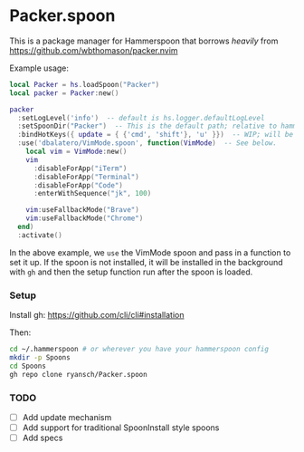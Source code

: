 # Packer.spoon

This is a package manager for Hammerspoon that borrows _heavily_ from https://github.com/wbthomason/packer.nvim

Example usage:
```lua
local Packer = hs.loadSpoon("Packer")
local packer = Packer:new()

packer
  :setLogLevel('info')  -- default is hs.logger.defaultLogLevel
  :setSpoonDir("Packer")  -- This is the default path; relative to hammerspoon config dir.
  :bindHotKeys({ update = { {'cmd', 'shift'}, 'u' }})  -- WIP; will be used to trigger Spoon updates
  :use('dbalatero/VimMode.spoon', function(VimMode)  -- See below.
    local vim = VimMode:new()
    vim
      :disableForApp("iTerm")
      :disableForApp("Terminal")
      :disableForApp("Code")
      :enterWithSequence("jk", 100)

    vim:useFallbackMode("Brave")
    vim:useFallbackMode("Chrome")
  end)
  :activate()
```

In the above example, we `use` the VimMode spoon and pass in a function to set it up. If the spoon is not installed, it will be installed in the background with `gh` and then the setup function run after the spoon is loaded.

### Setup
Install gh: https://github.com/cli/cli#installation

Then:
```sh
cd ~/.hammerspoon # or wherever you have your hammerspoon config
mkdir -p Spoons
cd Spoons
gh repo clone ryansch/Packer.spoon
```

### TODO
- [ ] Add update mechanism
- [ ] Add support for traditional SpoonInstall style spoons
- [ ] Add specs
